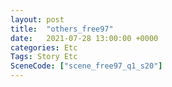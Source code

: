 ```yaml
---
layout: post
title:  "others_free97"
date:   2021-07-28 13:00:00 +0000
categories: Etc
Tags: Story Etc
SceneCode: ["scene_free97_q1_s20"]
---
```

